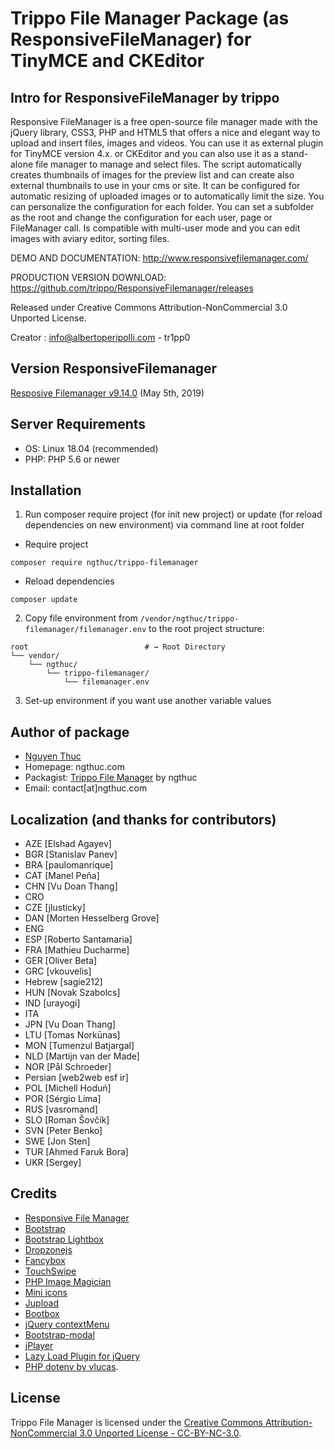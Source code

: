 # Trippo File Manager Package (as ResponsiveFileManager) for TinyMCE and CKEditor

## Intro for ResponsiveFileManager by trippo

Responsive FileManager is a free open-source file manager made with the jQuery library, CSS3, PHP and HTML5 that offers a nice and elegant way to upload and insert files, images and videos. You can use it as external plugin for TinyMCE version 4.x. or CKEditor and you can also use it as a stand-alone file manager to manage and select files. The script automatically creates thumbnails of images for the preview list and can create also external thumbnails to use in your cms or site. It can be configured for automatic resizing of uploaded images or to automatically limit the size. You can personalize the configuration for each folder. You can set a subfolder as the root and change the configuration for each user, page or FileManager call. Is compatible with multi-user mode and you can edit images with aviary editor, sorting files.

DEMO AND DOCUMENTATION: http://www.responsivefilemanager.com/

PRODUCTION VERSION DOWNLOAD: https://github.com/trippo/ResponsiveFilemanager/releases

Released under Creative Commons Attribution-NonCommercial 3.0 Unported License.

Creator : info@albertoperipolli.com - tr1pp0

## Version ResponsiveFilemanager
[Resposive Filemanager v9.14.0](https://github.com/trippo/ResponsiveFilemanager/releases/latest) (May 5th, 2019)

## Server Requirements
* OS: Linux 18.04 (recommended)
* PHP: PHP 5.6 or newer

## Installation
1. Run composer require project (for init new project) or update (for reload dependencies on new environment) via command line at root folder
* Require project
```shell
composer require ngthuc/trippo-filemanager
```
* Reload dependencies
```shell
composer update
```
2. Copy file environment from `/vendor/ngthuc/trippo-filemanager/filemanager.env` to the root project structure:
```shell
root                          # → Root Directory
└── vendor/
    └── ngthuc/
        └── trippo-filemanager/
            └── filemanager.env
```
3. Set-up environment if you want use another variable values

## Author of package
* [Nguyen Thuc](https://ngthuc.github.io/)
* Homepage: ngthuc.com
* Packagist: [Trippo File Manager](https://packagist.org/packages/ngthuc/trippo-filemanager) by ngthuc
* Email: contact[at]ngthuc.com

## Localization (and thanks for contributors)

- AZE [Elshad Agayev]
- BGR [Stanislav Panev]
- BRA [paulomanrique]
- CAT [Manel Peña]
- CHN [Vu Doan Thang]
- CRO
- CZE [jlusticky]
- DAN [Morten Hesselberg Grove]
- ENG
- ESP [Roberto Santamaria]
- FRA [Mathieu Ducharme]
- GER [Oliver Beta]
- GRC [vkouvelis]
- Hebrew [sagie212]
- HUN [Novak Szabolcs]
- IND [urayogi]
- ITA
- JPN [Vu Doan Thang]
- LTU [Tomas Norkūnas]
- MON [Tumenzul Batjargal]
- NLD [Martijn van der Made]
- NOR [Pål Schroeder]
- Persian [web2web esf ir]
- POL [Michell Hoduń]
- POR [Sérgio Lima]
- RUS [vasromand]
- SLO [Roman Šovčík]
- SVN [Peter Benko]
- SWE [Jon Sten]
- TUR [Ahmed Faruk Bora]
- UKR [Sergey]

## Credits

- [Responsive File Manager](https://www.responsivefilemanager.com/)
- [Bootstrap](http://twitter.github.io/bootstrap)
- [Bootstrap Lightbox](http://jbutz.github.io/bootstrap-lightbox)
- [Dropzonejs](http://www.dropzonejs.com)
- [Fancybox](http://fancybox.net)
- [TouchSwipe](http://labs.rampinteractive.co.uk/touchSwipe/demos)
- [PHP Image Magician](http://phpimagemagician.jarrodoberto.com)
- [Mini icons](http://www.fatcow.com/free-icons)
- [Jupload](http://jupload.sourceforge.net)
- [Bootbox](http://bootboxjs.com)
- [jQuery contextMenu](https://swisnl.github.io/jQuery-contextMenu/)
- [Bootstrap-modal](https://github.com/jschr/bootstrap-modal)
- [jPlayer](http://jplayer.org)
- [Lazy Load Plugin for jQuery](http://www.appelsiini.net/projects/lazyload)
- [PHP dotenv by vlucas](https://github.com/vlucas/phpdotenv).

## License
Trippo File Manager is licensed under the [Creative Commons Attribution-NonCommercial 3.0 Unported License - CC-BY-NC-3.0](LICENSE).
